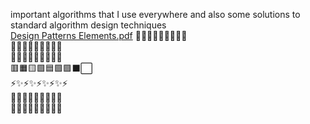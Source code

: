 important algorithms that I use everywhere and also some solutions to standard algorithm design techniques  
[Design Patterns Elements.pdf](https://github.com/user-attachments/files/21897394/Design.Patterns.Elements.pdf)
🚥🚦🚥🚦🚥🚦🚥🚦🚥  
🚥🚦🚥🚦🚥🚦🚥🚦🚥   
🎉🎊🎉🎊🎉🎊🎉🎉🎊  
🟥🟧🟨🟩🟦🟪🟪⬛⬜  
⚡✨⚡✨⚡✨⚡✨⚡  
🚥🚦🚥🚦🚥🚦🚥🚦🚥  
🚥🚦🚥🚦🚥🚦🚥🚦🚥
